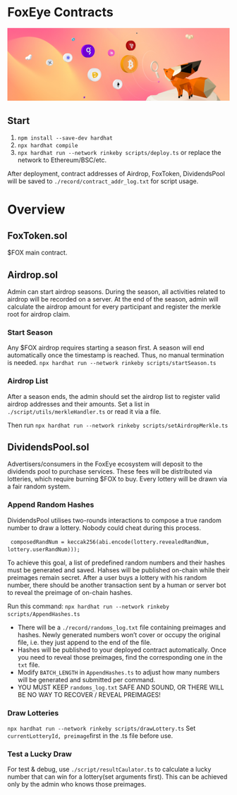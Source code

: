 # FoxEye Contracts
![FoxEye Plugin](./foxEyeBanner.jpg)
## Start
1. `npm install --save-dev hardhat`
2. `npx hardhat compile`
3. `npx hardhat run --network rinkeby scripts/deploy.ts` or replace the network to Ethereum/BSC/etc.

After deployment, contract addresses of  Airdrop, FoxToken, DividendsPool will be saved to `./record/contract_addr_log.txt` for script usage.

# Overview
## FoxToken.sol
$FOX main contract. 

## Airdrop.sol
Admin can start airdrop seasons. During the season, all activities related to airdrop will be recorded on a server. At the end of the season, admin will calculate the airdrop amount for every participant and register the merkle root  for airdrop claim. 

### Start Season
Any $FOX airdrop requires starting a season first. A season will end automatically once the timestamp is reached. Thus, no manual termination is needed.
`npx hardhat run --network rinkeby scripts/startSeason.ts`

### Airdrop List
After a season ends, the admin should set the airdrop list to register valid airdrop addresses and their amounts.
Set a list in `./script/utils/merkleHandler.ts` or read it via a file.

Then run `npx hardhat run --network rinkeby scripts/setAirdropMerkle.ts`

## DividendsPool.sol
Advertisers/consumers in the FoxEye ecosystem will deposit to the dividends pool to purchase services. These fees will be distributed via lotteries, which require burning $FOX to buy. Every lottery will be drawn via a fair random system.

### Append Random Hashes
DividendsPool utilises two-rounds interactions to compose a true random number to draw a lottery. Nobody could cheat during this process. 

` composedRandNum = keccak256(abi.encode(lottery.revealedRandNum, lottery.userRandNum)));`

To achieve this goal, a list of predefined random numbers and their hashes must be generated and saved. Hahses will be published on-chain while their preimages remain secret. After a user buys a lottery with his random number, there should be another transaction sent by a human or server bot to reveal the preimage of on-chain hashes.

Run this command:
`npx hardhat run --network rinkeby scripts/AppendHashes.ts`
- There will be a `./record/randoms_log.txt` file containing preimages and hashes. Newly generated numbers won’t cover or occupy the original file, i.e. they just append to the end of the file.
- Hashes will be published to your deployed contract automatically. Once you need to reveal those preimages, find the corresponding one in the `txt` file.
- Modify `BATCH_LENGTH` in `AppendHashes.ts` to adjust how many numbers will be generated and submitted per command.
- YOU MUST KEEP `randoms_log.txt` SAFE AND SOUND, OR THERE WILL BE NO WAY TO RECOVER / REVEAL PREIMAGES!

### Draw Lotteries
`npx hardhat run --network rinkeby scripts/drawLottery.ts`
Set `currentLotteryId, preimage`first in the .ts file before use.

### Test a Lucky Draw
For test & debug,  use `./script/resultCaulator.ts` to calculate a lucky number that can win for a lottery(set arguments first). This can be achieved only by the admin who knows those preimages.
